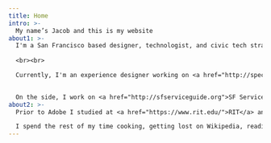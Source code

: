 ```yaml
---
title: Home
intro: >-
  My name’s Jacob and this is my website
about1: >-
  I'm a San Francisco based designer, technologist, and civic tech strategist who takes bike rides down hills and walks up big ones.
  
  <br><br>

  Currently, I'm an experience designer working on <a href="http://spectrum.adobe.com/">Adobe's design system, Spectrum</a> where I design the Spectrum for Adobe XD plugin, and help grow the Spectrum Design Language.
  

  On the side, I work on <a href="http://sfserviceguide.org">SF Service Guide</a>, leading a team of designers and managing the project with other wonderful people.
about2: >-
  Prior to Adobe I studied at <a href="https://www.rit.edu/">RIT</a> and graduated from <a href="https://www.rit.edu/academicaffairs/sois/">the School of Individualized Studies</a> where I spent most of my time managing and working on a <a href="https://www.jacobdfrank.com/projects/tawOrgSite">yearly design conference</a> with some inspiring faculty and students. I keep a list of design resources for anyone interested in getting into the field

  I spend the rest of my time cooking, getting lost on Wikipedia, reading comics and taking poorly lit photographs.
---
```


